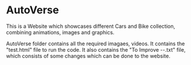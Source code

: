 # AutoVerse
This is a Website which showcases different Cars and Bike collection, combining animations, images and graphics.

AutoVerse folder contains all the required imagaes, videos. It contains the "test.html" file to run the code. It also contains the "To Improve --.txt" file, which consists of some changes which can be done to the website.

